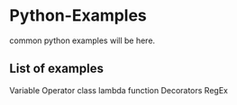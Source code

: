 # Python-Examples

common python examples will be here.

## List of examples
Variable
Operator
class
lambda function
Decorators
RegEx
